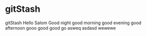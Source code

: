 # gitStash
gitStash
Hello
Salom
Good night 
good morning
good evening
good afternoon
gooo good 
good go
asweq
asdasd
wewewe